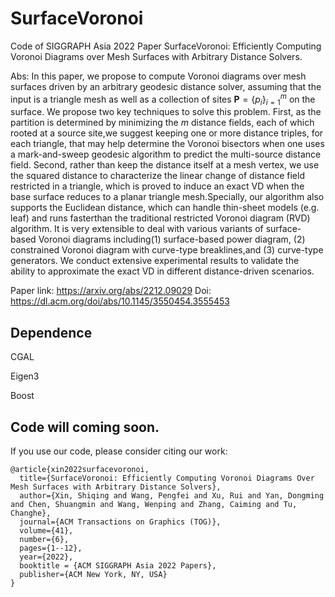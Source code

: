 # SurfaceVoronoi
Code of SIGGRAPH Asia 2022 Paper SurfaceVoronoi: Efficiently Computing Voronoi Diagrams over Mesh Surfaces with Arbitrary Distance Solvers.


Abs: In this paper, we propose to compute Voronoi diagrams over mesh surfaces driven by an arbitrary geodesic distance solver, assuming that the input is a triangle mesh as well as a collection of sites $\mathbf{P}=\{p_i\}_{i=1}^m$ on the surface. We propose two key techniques to solve this problem. First, as the partition is determined by minimizing the $m$ distance fields, each of which rooted at a source site,we suggest keeping one or more distance triples, for each triangle, that may help determine the Voronoi bisectors when one uses a mark-and-sweep geodesic algorithm to predict the multi-source distance field. Second, rather than keep the distance itself at a mesh vertex, we use the squared distance to characterize the linear change of distance field restricted in a triangle, which is proved to induce an exact VD when the base surface reduces to a planar triangle mesh.Specially, our algorithm also supports the Euclidean distance, which can handle thin-sheet models (e.g. leaf) and runs fasterthan the traditional restricted Voronoi diagram (RVD) algorithm. It is very extensible to deal with various variants of surface-based Voronoi diagrams including(1) surface-based power diagram, (2) constrained Voronoi diagram with curve-type breaklines,and (3) curve-type generators. We conduct extensive experimental results to validate the ability to approximate the exact VD in different distance-driven scenarios.

Paper link: https://arxiv.org/abs/2212.09029 Doi: https://dl.acm.org/doi/abs/10.1145/3550454.3555453

## Dependence
CGAL

Eigen3

Boost

## Code will coming soon.


If you use our code, please consider citing our work:
```
@article{xin2022surfacevoronoi,
  title={SurfaceVoronoi: Efficiently Computing Voronoi Diagrams Over Mesh Surfaces with Arbitrary Distance Solvers},
  author={Xin, Shiqing and Wang, Pengfei and Xu, Rui and Yan, Dongming and Chen, Shuangmin and Wang, Wenping and Zhang, Caiming and Tu, Changhe},
  journal={ACM Transactions on Graphics (TOG)},
  volume={41},
  number={6},
  pages={1--12},
  year={2022},
  booktitle = {ACM SIGGRAPH Asia 2022 Papers},
  publisher={ACM New York, NY, USA}
}
```

